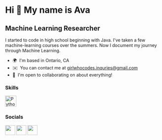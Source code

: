 Hi 👋 My name is Ava
====================

Machine Learning Researcher
---------------------------

I started to code in high school beginning with Java. I've taken a few machine-learning courses over the summers. Now I document my journey through Machine Learning.

* 🌍  I'm based in Ontario, CA
* ✉️  You can contact me at [girlwhocodes.inquries@gmail.com](mailto:girlwhocodes.inquries@gmail.com)
* 🤝  I'm open to collaborating on about everything!

### Skills


<p align="left">
<a href="https://www.python.org/" target="_blank" rel="noreferrer"><img src="https://raw.githubusercontent.com/danielcranney/readme-generator/main/public/icons/skills/python-colored.svg" width="36" height="36" alt="Python" /></a>
</p>


### Socials

<p align="left"> <a href="https://discord.com/users/ava#9370" target="_blank" rel="noreferrer"><img src="https://raw.githubusercontent.com/danielcranney/readme-generator/main/public/icons/socials/discord.svg" width="32" height="32" /></a> <a href="https://www.github.com/codewithava" target="_blank" rel="noreferrer"><img src="https://raw.githubusercontent.com/danielcranney/readme-generator/main/public/icons/socials/github.svg" width="32" height="32" /></a> <a href="http://www.instagram.com/codewithava" target="_blank" rel="noreferrer"><img src="https://raw.githubusercontent.com/danielcranney/readme-generator/main/public/icons/socials/instagram.svg" width="32" height="32" /></a></p>

